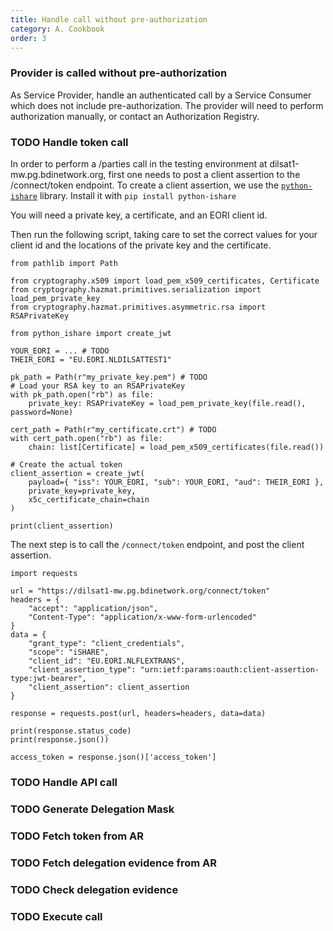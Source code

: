```yaml
---
title: Handle call without pre-authorization
category: A. Cookbook
order: 3
---
```


### Provider is called without pre-authorization

As Service Provider, handle an authenticated call by a Service Consumer which does not include pre-authorization. The provider will need to perform authorization manually, or contact an Authorization Registry.

### TODO Handle token call

In order to perform a /parties call in the testing environment at dilsat1-mw.pg.bdinetwork.org, first one needs to post a client assertion to the /connect/token endpoint. To create a client assertion, we use the [`python-ishare`](https://github.com/iSHAREScheme/python-ishare) library. Install it with `pip install python-ishare`

You will need a private key, a certificate, and an EORI client id.

Then run the following script, taking care to set the correct values for your client id and the locations of the private key and the certificate.

```
from pathlib import Path

from cryptography.x509 import load_pem_x509_certificates, Certificate
from cryptography.hazmat.primitives.serialization import load_pem_private_key
from cryptography.hazmat.primitives.asymmetric.rsa import RSAPrivateKey

from python_ishare import create_jwt

YOUR_EORI = ... # TODO
THEIR_EORI = "EU.EORI.NLDILSATTEST1"

pk_path = Path(r"my_private_key.pem") # TODO
# Load your RSA key to an RSAPrivateKey
with pk_path.open("rb") as file:
    private_key: RSAPrivateKey = load_pem_private_key(file.read(), password=None)

cert_path = Path(r"my_certificate.crt") # TODO
with cert_path.open("rb") as file:
    chain: list[Certificate] = load_pem_x509_certificates(file.read())

# Create the actual token
client_assertion = create_jwt(
    payload={ "iss": YOUR_EORI, "sub": YOUR_EORI, "aud": THEIR_EORI },
    private_key=private_key,
    x5c_certificate_chain=chain
)

print(client_assertion)
```

The next step is to call the `/connect/token` endpoint, and post the client assertion.

```
import requests

url = "https://dilsat1-mw.pg.bdinetwork.org/connect/token"
headers = {
    "accept": "application/json",
    "Content-Type": "application/x-www-form-urlencoded"
}
data = {
    "grant_type": "client_credentials",
    "scope": "iSHARE",
    "client_id": "EU.EORI.NLFLEXTRANS",
    "client_assertion_type": "urn:ietf:params:oauth:client-assertion-type:jwt-bearer",
    "client_assertion": client_assertion
}

response = requests.post(url, headers=headers, data=data)

print(response.status_code)
print(response.json())

access_token = response.json()['access_token']
```

### TODO Handle API call
### TODO Generate Delegation Mask
### TODO Fetch token from AR
### TODO Fetch delegation evidence from AR
### TODO Check delegation evidence
### TODO Execute call
